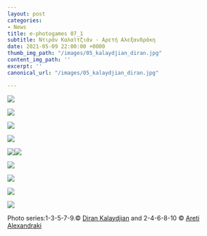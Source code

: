 ```yaml
---
layout: post
categories:
- News
title: e-photogames 07_1
subtitle: Ντιράν Καλαϊτζιάν - Αρετή Αλεξανδράκη
date: 2021-05-09 22:00:00 +0000
thumb_img_path: "/images/05_kalaydjian_diran.jpg"
content_img_path: ''
excerpt: ''
canonical_url: "/images/05_kalaydjian_diran.jpg"

---
```

![](/images/01_diran_kalaydjian.jpg)

![](/images/02_alexandraki_areti.jpg)

![](/images/03_kalaydjian_diran.jpg)

![](/images/04_areti_alexandraki.jpg)

![](/images/05_kalaydjian_diran.jpg)![](/images/06_alexandraki_areti.jpg)

![](/images/07_kalaydjian_diran.jpg)

![](/images/08_alexandraki_areti.jpg)

![](/images/09_kalaydjian_diran.jpg)

![](/images/10_alexandraki_areti_.jpg)

Photo series:1-3-5-7-9.© <a href="https://www.facebook.com/diran.kalaydjian" target="blank">Diran Kalaydjian</a>  and  2-4-6-8-10  © <a href="https://www.facebook.com/aretialexandraki" target="blank">Areti Alexandraki</a>